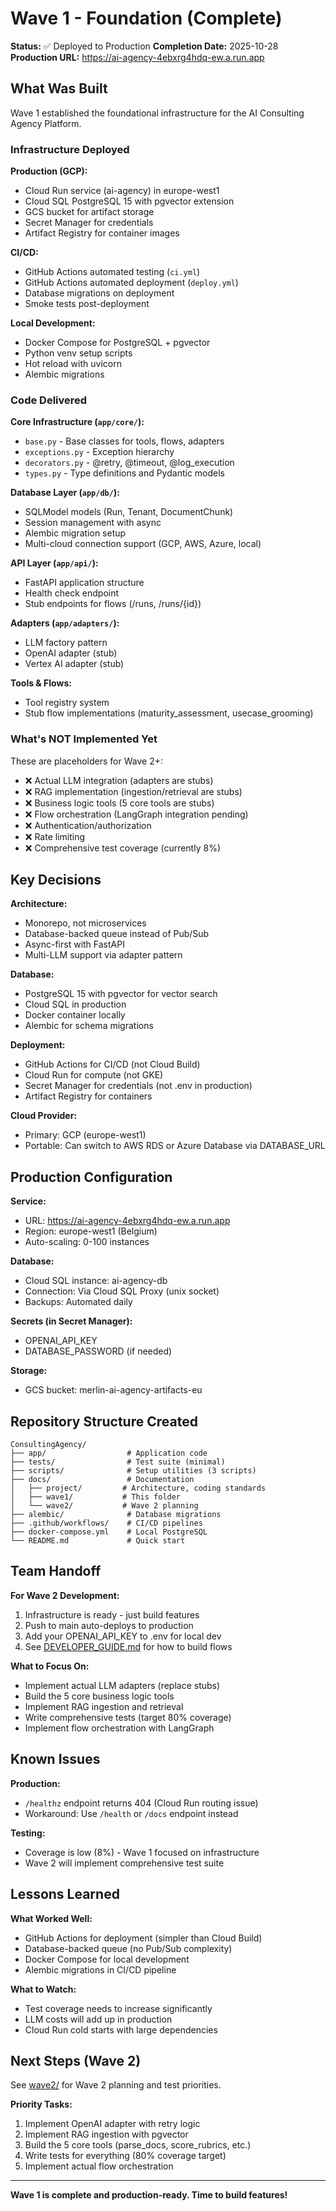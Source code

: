# Wave 1 - Foundation (Complete)

**Status:** ✅ Deployed to Production
**Completion Date:** 2025-10-28
**Production URL:** https://ai-agency-4ebxrg4hdq-ew.a.run.app

## What Was Built

Wave 1 established the foundational infrastructure for the AI Consulting Agency Platform.

### Infrastructure Deployed

**Production (GCP):**
- Cloud Run service (ai-agency) in europe-west1
- Cloud SQL PostgreSQL 15 with pgvector extension
- GCS bucket for artifact storage
- Secret Manager for credentials
- Artifact Registry for container images

**CI/CD:**
- GitHub Actions automated testing (`ci.yml`)
- GitHub Actions automated deployment (`deploy.yml`)
- Database migrations on deployment
- Smoke tests post-deployment

**Local Development:**
- Docker Compose for PostgreSQL + pgvector
- Python venv setup scripts
- Hot reload with uvicorn
- Alembic migrations

### Code Delivered

**Core Infrastructure (`app/core/`):**
- `base.py` - Base classes for tools, flows, adapters
- `exceptions.py` - Exception hierarchy
- `decorators.py` - @retry, @timeout, @log_execution
- `types.py` - Type definitions and Pydantic models

**Database Layer (`app/db/`):**
- SQLModel models (Run, Tenant, DocumentChunk)
- Session management with async
- Alembic migration setup
- Multi-cloud connection support (GCP, AWS, Azure, local)

**API Layer (`app/api/`):**
- FastAPI application structure
- Health check endpoint
- Stub endpoints for flows (/runs, /runs/{id})

**Adapters (`app/adapters/`):**
- LLM factory pattern
- OpenAI adapter (stub)
- Vertex AI adapter (stub)

**Tools & Flows:**
- Tool registry system
- Stub flow implementations (maturity_assessment, usecase_grooming)

### What's NOT Implemented Yet

These are placeholders for Wave 2+:
- ❌ Actual LLM integration (adapters are stubs)
- ❌ RAG implementation (ingestion/retrieval are stubs)
- ❌ Business logic tools (5 core tools are stubs)
- ❌ Flow orchestration (LangGraph integration pending)
- ❌ Authentication/authorization
- ❌ Rate limiting
- ❌ Comprehensive test coverage (currently 8%)

## Key Decisions

**Architecture:**
- Monorepo, not microservices
- Database-backed queue instead of Pub/Sub
- Async-first with FastAPI
- Multi-LLM support via adapter pattern

**Database:**
- PostgreSQL 15 with pgvector for vector search
- Cloud SQL in production
- Docker container locally
- Alembic for schema migrations

**Deployment:**
- GitHub Actions for CI/CD (not Cloud Build)
- Cloud Run for compute (not GKE)
- Secret Manager for credentials (not .env in production)
- Artifact Registry for containers

**Cloud Provider:**
- Primary: GCP (europe-west1)
- Portable: Can switch to AWS RDS or Azure Database via DATABASE_URL

## Production Configuration

**Service:**
- URL: https://ai-agency-4ebxrg4hdq-ew.a.run.app
- Region: europe-west1 (Belgium)
- Auto-scaling: 0-100 instances

**Database:**
- Cloud SQL instance: ai-agency-db
- Connection: Via Cloud SQL Proxy (unix socket)
- Backups: Automated daily

**Secrets (in Secret Manager):**
- OPENAI_API_KEY
- DATABASE_PASSWORD (if needed)

**Storage:**
- GCS bucket: merlin-ai-agency-artifacts-eu

## Repository Structure Created

```
ConsultingAgency/
├── app/                  # Application code
├── tests/                # Test suite (minimal)
├── scripts/              # Setup utilities (3 scripts)
├── docs/                 # Documentation
│   ├── project/         # Architecture, coding standards
│   ├── wave1/           # This folder
│   └── wave2/           # Wave 2 planning
├── alembic/              # Database migrations
├── .github/workflows/    # CI/CD pipelines
├── docker-compose.yml    # Local PostgreSQL
└── README.md             # Quick start
```

## Team Handoff

**For Wave 2 Development:**
1. Infrastructure is ready - just build features
2. Push to main auto-deploys to production
3. Add your OPENAI_API_KEY to .env for local dev
4. See [DEVELOPER_GUIDE.md](../DEVELOPER_GUIDE.md) for how to build flows

**What to Focus On:**
- Implement actual LLM adapters (replace stubs)
- Build the 5 core business logic tools
- Implement RAG ingestion and retrieval
- Write comprehensive tests (target 80% coverage)
- Implement flow orchestration with LangGraph

## Known Issues

**Production:**
- `/healthz` endpoint returns 404 (Cloud Run routing issue)
- Workaround: Use `/health` or `/docs` endpoint instead

**Testing:**
- Coverage is low (8%) - Wave 1 focused on infrastructure
- Wave 2 will implement comprehensive test suite

## Lessons Learned

**What Worked Well:**
- GitHub Actions for deployment (simpler than Cloud Build)
- Database-backed queue (no Pub/Sub complexity)
- Docker Compose for local development
- Alembic migrations in CI/CD pipeline

**What to Watch:**
- Test coverage needs to increase significantly
- LLM costs will add up in production
- Cloud Run cold starts with large dependencies

## Next Steps (Wave 2)

See [wave2/](../wave2/) for Wave 2 planning and test priorities.

**Priority Tasks:**
1. Implement OpenAI adapter with retry logic
2. Implement RAG ingestion with pgvector
3. Build the 5 core tools (parse_docs, score_rubrics, etc.)
4. Write tests for everything (80% coverage target)
5. Implement actual flow orchestration

---

**Wave 1 is complete and production-ready. Time to build features!**
